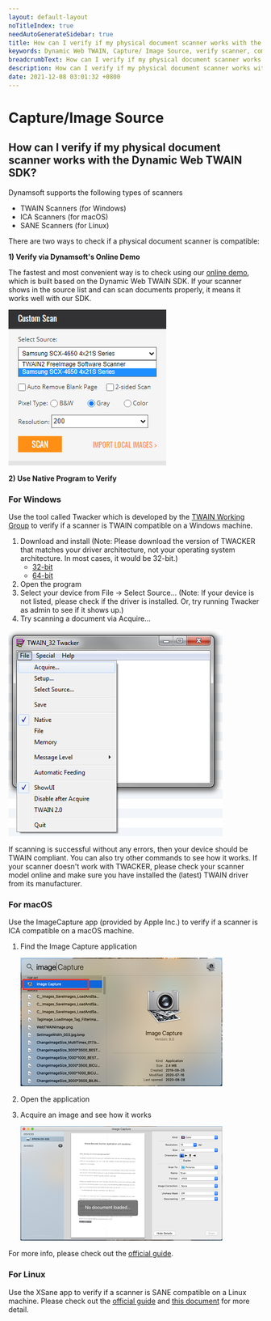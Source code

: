 ```yaml
---
layout: default-layout
noTitleIndex: true
needAutoGenerateSidebar: true
title: How can I verify if my physical document scanner works with the Dynamic Web TWAIN SDK?
keywords: Dynamic Web TWAIN, Capture/ Image Source, verify scanner, compatible
breadcrumbText: How can I verify if my physical document scanner works with the Dynamic Web TWAIN SDK?
description: How can I verify if my physical document scanner works with the Dynamic Web TWAIN SDK?
date: 2021-12-08 03:01:32 +0800
---
```


# Capture/Image Source

## How can I verify if my physical document scanner works with the Dynamic Web TWAIN SDK?

Dynamsoft supports the following types of scanners

- TWAIN Scanners (for Windows)
- ICA Scanners (for macOS)
- SANE Scanners (for Linux)

There are two ways to check if a physical document scanner is compatible:

<strong>1) Verify via Dynamsoft's Online Demo</strong>

The fastest and most convenient way is to check using our <a href="https://demo.dynamsoft.com/web-twain/" target="_blank">online demo</a>, which is built based on the Dynamic Web TWAIN SDK. If your scanner shows in the source list and can scan documents properly, it means it works well with our SDK.

![source check using demo](/assets/imgs/source-check-using-demo.png)

<strong>2) Use Native Program to Verify</strong>

### For Windows

Use the tool called Twacker which is developed by the <a href="https://www.twain.org/" target="_blank">TWAIN Working Group</a> to verify if a scanner is TWAIN compatible on a Windows machine.

1. Download and install
   (Note: Please download the version of TWACKER that matches your driver architecture, not your operating system architecture. In most cases, it would be 32-bit.)
   - <a href="https://download.dynamsoft.com/tool/Twack_32.msi" target="_blank">32-bit</a>
   - <a href="https://download.dynamsoft.com/tool/Twack_64.msi" target="_blank">64-bit</a>
2. Open the program
3. Select your device from File -> Select Source...
   (Note: If your device is not listed, please check if the driver is installed. Or, try running Twacker as admin to see if it shows up.)
4. Try scanning a document via Acquire...

![source check using Twacker](/assets/imgs/source-check-using-twacker.png)

If scanning is successful without any errors, then your device should be TWAIN compliant. You can also try other commands to see how it works. If your scanner doesn't work with TWACKER, please check your scanner model online and make sure you have installed the (latest) TWAIN driver from its manufacturer.

### For macOS

Use the ImageCapture app (provided by Apple Inc.) to verify if a scanner is ICA compatible on a macOS machine.

1. Find the Image Capture application

   ![source check using mac](/assets/imgs/source-check-using-mac.png)

2. Open the application
3. Acquire an image and see how it works

   ![source check using mac 2](/assets/imgs/source-check-using-mac-2.png)

For more info, please check out the <a href="https://support.apple.com/en-ca/guide/image-capture/imgcp1004/mac" target="_blank">official guide</a>.

### For Linux

Use the XSane app to verify if a scanner is SANE compatible on a Linux machine.
Please check out the <a href="http://www.fifi.org/doc/xsane/html/sane-xsane-doc.html" target="_blank">official guide</a> and <a href="/assets/docs/Scanning_with_XSane.pdf" target="_blank">this document</a> for more detail.
